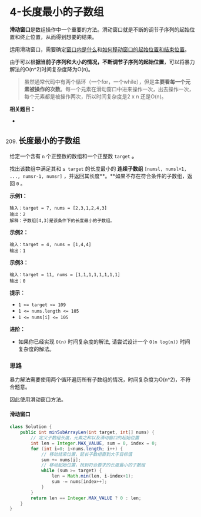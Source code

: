 # 4-长度最小的子数组

**滑动窗口**是数组操作中一个重要的方法。滑动窗口就是不断的调节子序列的起始位置和终止位置，从而得到想要的结果。

运用滑动窗口，需要确定<u>窗口内是什么</u>和<u>如何移动窗口的起始位置和结束位置</u>。

由于可以根**据当前子序列和大小的情况，不断调节子序列的起始位置**，可以将暴力解法的O(n^2)时间复杂度降为O(n)。

> 虽然通常代码中有两个循环（一个for，一个while），但是**主要看每一个元素被操作的次数**。每一个元素在滑动窗口中进来操作一次，出去操作一次，每个元素都是被操作两次，所以时间复杂度是2 x n 还是O(n)。

**相关题目：**

- [209.长度最小的子数组]: #长度最小的子数组

  



209. ## 长度最小的子数组

给定一个含有 `n` 个正整数的数组和一个正整数 `target` **。**

找出该数组中满足其和 `≥ target` 的长度最小的 **连续子数组** `[numsl, numsl+1, ..., numsr-1, numsr]` ，并返回其长度**。**如果不存在符合条件的子数组，返回 `0` 。

**示例1：**

```
输入：target = 7, nums = [2,3,1,2,4,3]
输出：2
解释：子数组[4,3]是该条件下的长度最小的子数组。
```

**示例2：**

```
输入：target = 4, nums = [1,4,4]
输出：1
```

**示例3：**

```
输入：target = 11, nums = [1,1,1,1,1,1,1,1]
输出：0
```

**提示：**

- `1 <= target <= 109`
- `1 <= nums.length <= 105`
- `1 <= nums[i] <= 105`

**进阶：**

- 如果你已经实现 `O(n)` 时间复杂度的解法, 请尝试设计一个 `O(n log(n))` 时间复杂度的解法。



### 思路

暴力解法需要使用两个循环遍历所有子数组的情况，时间复杂度为O(n^2)，不符合题意。

因此使用滑动窗口方法。

#### 滑动窗口

```java
class Solution {
    public int minSubArrayLen(int target, int[] nums) {
        // 定义子数组长度，元素之和以及滑动窗口的起始位置
        int len = Integer.MAX_VALUE, sum = 0, index = 0;
        for (int i=0; i<nums.length; i++) {
            // 移动结束位置，延长子数组直到大于目标值
            sum += nums[i];
            // 移动起始位置，找到符合要求的长度最小的子数组
            while (sum >= target) {
                len = Math.min(len, i-index+1);
                sum -= nums[index++];
            }
        }
        return len == Integer.MAX_VALUE ? 0 : len;
    }
}
```

